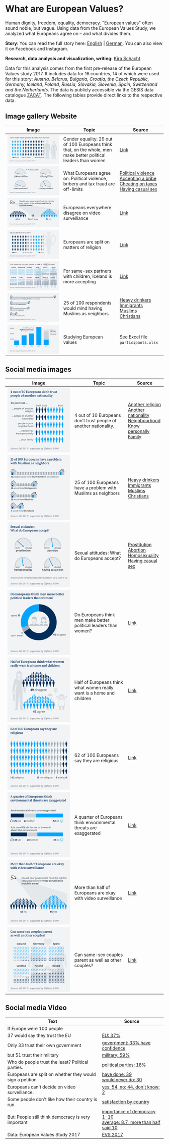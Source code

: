 # What are European Values?

Human dignity, freedom, equality, democracy. "European values" often sound noble, but vague. Using data from the European Values Study, we analyzed what Europeans agree on – and what divides them.

**Story**: You can read the full story here: [English](https://www.dw.com/a-48531432) | [German](https://www.dw.com/a-48531726). You can also view it on Facebook and Instagram.

**Research, data analysis and visualization, writing:** [Kira Schacht](https://twitter.com/daten_drang)

Data for this analysis comes from the first pre-release of the European Values study 2017. It includes data for 16 countries, 14 of which were used for this story: *Austria, Belarus, Bulgaria, Croatia, the Czech Republic, Germany, Iceland, Poland, Russia, Slovakia, Slovenia, Spain, Switzerland and the Netherlands*. 
The data is publicly accessible via the GESIS data catalogue [ZACAT](https://zacat.gesis.org/webview/). The following tables provide direct links to the respective data.

## Image gallery Website


| Image  | Topic | Source |
| ------------- | ------------- | ------------- |
| ![gender](plots/png/108_en_evs_gender.png)  | Gender equality: 29 out of 100 Europeans think that, on the whole, men make better political leaders than women  | [Link](http://zacat.gesis.org/webview/index.jsp?stubs=V102&layers=V11&charttype=null&study=http%3A%2F%2F193.175.238.79%3A80%2Fobj%2FfStudy%2FZA7500&V11subset=40+-+756%2C81055&mode=table&v=2&gs=2&group=agg%7CV102%7C1%7C1%2C2%7Cyes%7Ctrue%7C51223&group=agg%7CV102%7C1%7C3%2C4%7Cno%7Ctrue%7C10803&group=agg%7CV11%7C1%7C40%2C100%2C112%2C191%2C203%2C276%2C352%2C528%2C616%2C643%2C703%2C705%2C724%2C756%7CEurope_custom%7Ctrue%7C81055&V102subset=-1%2C51223%2C10803&V102slice=-1&V11slice=81055&top=yes)  |
| ![justify](plots/png/109_en_evs_justify.png)  | What Europeans agree on: Political violence, bribery and tax fraud are off-limits  | [Political violence](http://zacat.gesis.org/webview/index.jsp?v=2&stubs=http%3A%2F%2F193.175.238.79%3A80%2Fobj%2FfVariable%2FZA7500_V195&layers=http%3A%2F%2F193.175.238.79%3A80%2Fobj%2FfVariable%2FZA7500_V11&V195slice=1&study=http%3A%2F%2F193.175.238.79%3A80%2Fobj%2FfStudy%2FZA7500&charttype=null&gs=1&group=agg%7CV11%7C1%7C40%2C100%2C112%2C191%2C203%2C276%2C352%2C528%2C616%2C643%2C703%2C705%2C724%2C756%7CEurope_custom%7Ctrue%7C63144&V11slice=63144&mode=table&top=yes)<br>[Accepting a bribe](http://zacat.gesis.org/webview/index.jsp?v=2&stubs=http%3A%2F%2F193.175.238.79%3A80%2Fobj%2FfVariable%2FZA7500_V185&V185slice=1&layers=http%3A%2F%2F193.175.238.79%3A80%2Fobj%2FfVariable%2FZA7500_V11&study=http%3A%2F%2F193.175.238.79%3A80%2Fobj%2FfStudy%2FZA7500&charttype=null&gs=1&group=agg%7CV11%7C1%7C40%2C100%2C112%2C191%2C203%2C276%2C352%2C528%2C616%2C643%2C703%2C705%2C724%2C756%7CEurope_custom%7Ctrue%7C63144&V11slice=63144&mode=table&top=yes)<br>[Cheating on taxes](http://zacat.gesis.org/webview/index.jsp?v=2&stubs=http%3A%2F%2F193.175.238.79%3A80%2Fobj%2FfVariable%2FZA7500_V183&V183slice=1&layers=http%3A%2F%2F193.175.238.79%3A80%2Fobj%2FfVariable%2FZA7500_V11&study=http%3A%2F%2F193.175.238.79%3A80%2Fobj%2FfStudy%2FZA7500&charttype=null&gs=1&group=agg%7CV11%7C1%7C40%2C100%2C112%2C191%2C203%2C276%2C352%2C528%2C616%2C643%2C703%2C705%2C724%2C756%7CEurope_custom%7Ctrue%7C63144&V11slice=63144&mode=table&top=yes)<br>[Having casual sex](http://zacat.gesis.org/webview/index.jsp?v=2&stubs=http%3A%2F%2F193.175.238.79%3A80%2Fobj%2FfVariable%2FZA7500_V191&V191slice=1&layers=http%3A%2F%2F193.175.238.79%3A80%2Fobj%2FfVariable%2FZA7500_V11&study=http%3A%2F%2F193.175.238.79%3A80%2Fobj%2FfStudy%2FZA7500&charttype=null&gs=1&group=agg%7CV11%7C1%7C40%2C100%2C112%2C191%2C203%2C276%2C352%2C528%2C616%2C643%2C703%2C705%2C724%2C756%7CEurope_custom%7Ctrue%7C63144&V11slice=63144&mode=table&top=yes) |
| ![surveillance](plots/png/110_en_evs_surveillance.png)  | Europeans everywhere disagree on video surveillance  | [Link](http://zacat.gesis.org/webview/index.jsp?V85subset=1+-+2%2C-1&V240subset=-1%2C96470%2C63904&stubs=V240&layers=V11&charttype=null&study=http%3A%2F%2F193.175.238.79%3A80%2Fobj%2FfStudy%2FZA7500&mode=table&V11subset=81055&v=2&V82subset=1+-+3%2C-2%2C-1&V86subset=1+-+2%2C-1&gs=2&tabcontenttype=row&V240slice=-1&group=agg%7CV240%7C1%7C1%2C2%7Cyes%7Ctrue%7C96470&group=agg%7CV240%7C1%7C3%2C4%7Cno%7Ctrue%7C63904&group=agg%7CV11%7C1%7C40%2C100%2C112%2C191%2C203%2C276%2C352%2C528%2C616%2C643%2C703%2C705%2C724%2C756%7CEurope_custom%7Ctrue%7C81055&V11slice=81055&top=yes)  |
| ![heaven](plots/png/111_en_evs_heaven.png)  | Europeans are split on matters of religion  | [Link](http://zacat.gesis.org/webview/index.jsp?headers=http%3A%2F%2F193.175.238.79%3A80%2Fobj%2FfVariable%2FZA7500_V86&V85subset=1+-+2%2C-1&stubs=http%3A%2F%2F193.175.238.79%3A80%2Fobj%2FfVariable%2FZA7500_V85&layers=http%3A%2F%2F193.175.238.79%3A80%2Fobj%2FfVariable%2FZA7500_V11&charttype=null&study=http%3A%2F%2F193.175.238.79%3A80%2Fobj%2FfStudy%2FZA7500&V11subset=81055&mode=table&v=2&V85slice=1&V86slice=1&V86subset=1+-+2%2C-1&tabcontenttype=rowcol&gs=2&group=agg%7CV11%7C1%7C40%2C100%2C112%2C191%2C203%2C276%2C352%2C528%2C616%2C643%2C703%2C705%2C724%2C756%7CEurope_custom%7Ctrue%7C81055&V11slice=81055&top=yes)  |
| ![parents](plots/png/112_en_evs_parents.png)  | For same-sex partners with children, Iceland is more accepting  | [Link](http://zacat.gesis.org/webview/index.jsp?headers=http%3A%2F%2F193.175.238.79%3A80%2Fobj%2FfVariable%2FZA7500_V108&V85subset=1+-+2%2C-1&stubs=http%3A%2F%2F193.175.238.79%3A80%2Fobj%2FfVariable%2FZA7500_V11&study=http%3A%2F%2F193.175.238.79%3A80%2Fobj%2FfStudy%2FZA7500&charttype=null&V11subset=40%2C100+-+203%2C276+-+756%2C81055&mode=table&v=2&V108slice=3&V86subset=1+-+2%2C-1&gs=2&tabcontenttype=row&group=agg%7CV11%7C1%7C40%2C100%2C112%2C191%2C203%2C276%2C352%2C528%2C616%2C643%2C703%2C705%2C724%2C756%7CEurope_custom%7Ctrue%7C81055&group=agg%7CV108%7C1%7C1%2C2%7Cyes%7Ctrue%7C142731&group=agg%7CV108%7C1%7C4%2C5%7Cno%7Ctrue%7C126715&V11slice=81055&V108subset=3%2C142731%2C126715&top=yes)  |
| ![neighbours](plots/png/113_en_evs_neighbours.png)  | 25 of 100 respondents would mind having Muslims as neighbors  | [Heavy drinkers](http://zacat.gesis.org/webview/index.jsp?stubs=V40&layers=V11&study=http%3A%2F%2F193.175.238.79%3A80%2Fobj%2FfStudy%2FZA7500&charttype=null&mode=table&V11subset=40+-+756%2C35110&v=2&V40slice=1&gs=3&group=agg%7CV11%7C1%7C40%2C100%2C112%2C191%2C203%2C276%2C352%2C528%2C616%2C643%2C703%2C705%2C724%2C756%7CEurope_custom%7Ctrue%7C35110&V11slice=35110&V40subset=1+-+2%2C-2%2C-1&top=yes)<br>[Immigrants](http://zacat.gesis.org/webview/index.jsp?stubs=V41&V41subset=1+-+2%2C-2%2C-1&layers=V11&study=http%3A%2F%2F193.175.238.79%3A80%2Fobj%2FfStudy%2FZA7500&charttype=null&mode=table&V11subset=40+-+756%2C35110&v=2&V41slice=1&gs=3&group=agg%7CV11%7C1%7C40%2C100%2C112%2C191%2C203%2C276%2C352%2C528%2C616%2C643%2C703%2C705%2C724%2C756%7CEurope_custom%7Ctrue%7C35110&V11slice=35110&top=yes)<br>[Muslims](http://zacat.gesis.org/webview/index.jsp?V45subset=1+-+2%2C-2%2C-1&stubs=V45&layers=V11&study=http%3A%2F%2F193.175.238.79%3A80%2Fobj%2FfStudy%2FZA7500&charttype=null&mode=table&V11subset=40+-+756%2C35110&v=2&V45slice=1&gs=3&group=agg%7CV11%7C1%7C40%2C100%2C112%2C191%2C203%2C276%2C352%2C528%2C616%2C643%2C703%2C705%2C724%2C756%7CEurope_custom%7Ctrue%7C35110&V11slice=35110&top=yes)<br>[Christians](http://zacat.gesis.org/webview/index.jsp?stubs=V44&layers=V11&study=http%3A%2F%2F193.175.238.79%3A80%2Fobj%2FfStudy%2FZA7500&charttype=null&mode=table&V11subset=40+-+756%2C35110&v=2&V44slice=1&gs=3&group=agg%7CV11%7C1%7C40%2C100%2C112%2C191%2C203%2C276%2C352%2C528%2C616%2C643%2C703%2C705%2C724%2C756%7CEurope_custom%7Ctrue%7C35110&V11slice=35110&V44subset=1+-+2%2C-2%2C-1&top=yes)  |
| ![participants](plots/png/114_en_evs_participants.png)  | Studying European values  | See Excel file `participants.xlsx`  |


## Social media images


| Image  | Topic | Source |
| ------------- | ------------- | ------------- |
| ![trust](plots/png/115_en_evs_social_trust.png)  | 4 out of 10 Europeans don’t trust people of another nationality.  | [Another religion](http://zacat.gesis.org/webview/index.jsp?v=2&stubs=V57&V57slice=1&layers=http%3A%2F%2F193.175.238.79%3A80%2Fobj%2FfVariable%2FZA7500_V11&V57subset=1+-+4%2C-2%2C-1&study=http%3A%2F%2F193.175.238.79%3A80%2Fobj%2FfStudy%2FZA7500&gs=2&group=agg%7CV11%7C1%7C40%2C100%2C112%2C191%2C203%2C276%2C352%2C528%2C616%2C643%2C703%2C705%2C724%2C756%7CEurope_custom%7Ctrue%7C35110&V11slice=35110&mode=table&top=yes)<br>[Another nationality](http://zacat.gesis.org/webview/index.jsp?stubs=http%3A%2F%2F193.175.238.79%3A80%2Fobj%2FfVariable%2FZA7500_V58&layers=http%3A%2F%2F193.175.238.79%3A80%2Fobj%2FfVariable%2FZA7500_V11&study=http%3A%2F%2F193.175.238.79%3A80%2Fobj%2FfStudy%2FZA7500&charttype=null&V157slice=1&mode=table&v=2&V58slice=1&V82slice=1&gs=2&group=agg%7CV11%7C1%7C40%2C100%2C112%2C191%2C203%2C276%2C352%2C528%2C616%2C643%2C703%2C705%2C724%2C756%7CEurope_custom%7Ctrue%7C81055&V11slice=81055&top=yes)<br>[Neighbourhood](http://zacat.gesis.org/webview/index.jsp?stubs=http%3A%2F%2F193.175.238.79%3A80%2Fobj%2FfVariable%2FZA7500_V54&layers=http%3A%2F%2F193.175.238.79%3A80%2Fobj%2FfVariable%2FZA7500_V11&study=http%3A%2F%2F193.175.238.79%3A80%2Fobj%2FfStudy%2FZA7500&charttype=null&V157slice=1&mode=table&v=2&V82slice=1&V54slice=1&gs=2&group=agg%7CV11%7C1%7C40%2C100%2C112%2C191%2C203%2C276%2C352%2C528%2C616%2C643%2C703%2C705%2C724%2C756%7CEurope_custom%7Ctrue%7C81055&V11slice=81055&top=yes)<br>[Know personally](http://zacat.gesis.org/webview/index.jsp?stubs=http%3A%2F%2F193.175.238.79%3A80%2Fobj%2FfVariable%2FZA7500_V55&layers=http%3A%2F%2F193.175.238.79%3A80%2Fobj%2FfVariable%2FZA7500_V11&study=http%3A%2F%2F193.175.238.79%3A80%2Fobj%2FfStudy%2FZA7500&charttype=null&V157slice=1&mode=table&v=2&V82slice=1&V55slice=1&gs=2&group=agg%7CV11%7C1%7C40%2C100%2C112%2C191%2C203%2C276%2C352%2C528%2C616%2C643%2C703%2C705%2C724%2C756%7CEurope_custom%7Ctrue%7C81055&V11slice=81055&top=yes)<br>[Family](http://zacat.gesis.org/webview/index.jsp?stubs=http%3A%2F%2F193.175.238.79%3A80%2Fobj%2FfVariable%2FZA7500_V53&layers=http%3A%2F%2F193.175.238.79%3A80%2Fobj%2FfVariable%2FZA7500_V11&study=http%3A%2F%2F193.175.238.79%3A80%2Fobj%2FfStudy%2FZA7500&charttype=null&V53slice=1&V157slice=1&mode=table&v=2&V82slice=1&gs=2&group=agg%7CV11%7C1%7C40%2C100%2C112%2C191%2C203%2C276%2C352%2C528%2C616%2C643%2C703%2C705%2C724%2C756%7CEurope_custom%7Ctrue%7C81055&V11slice=81055&top=yes)  |
| ![neighbours](plots/png/116_en_evs_social_neighbours.png)  | 25 of 100 Europeans have a problem with Muslims as neighbors  | [Heavy drinkers](http://zacat.gesis.org/webview/index.jsp?stubs=V40&layers=V11&study=http%3A%2F%2F193.175.238.79%3A80%2Fobj%2FfStudy%2FZA7500&charttype=null&mode=table&V11subset=40+-+756%2C35110&v=2&V40slice=1&gs=3&group=agg%7CV11%7C1%7C40%2C100%2C112%2C191%2C203%2C276%2C352%2C528%2C616%2C643%2C703%2C705%2C724%2C756%7CEurope_custom%7Ctrue%7C35110&V11slice=35110&V40subset=1+-+2%2C-2%2C-1&top=yes)<br>[Immigrants](http://zacat.gesis.org/webview/index.jsp?stubs=V41&V41subset=1+-+2%2C-2%2C-1&layers=V11&study=http%3A%2F%2F193.175.238.79%3A80%2Fobj%2FfStudy%2FZA7500&charttype=null&mode=table&V11subset=40+-+756%2C35110&v=2&V41slice=1&gs=3&group=agg%7CV11%7C1%7C40%2C100%2C112%2C191%2C203%2C276%2C352%2C528%2C616%2C643%2C703%2C705%2C724%2C756%7CEurope_custom%7Ctrue%7C35110&V11slice=35110&top=yes)<br>[Muslims](http://zacat.gesis.org/webview/index.jsp?V45subset=1+-+2%2C-2%2C-1&stubs=V45&layers=V11&study=http%3A%2F%2F193.175.238.79%3A80%2Fobj%2FfStudy%2FZA7500&charttype=null&mode=table&V11subset=40+-+756%2C35110&v=2&V45slice=1&gs=3&group=agg%7CV11%7C1%7C40%2C100%2C112%2C191%2C203%2C276%2C352%2C528%2C616%2C643%2C703%2C705%2C724%2C756%7CEurope_custom%7Ctrue%7C35110&V11slice=35110&top=yes)<br>[Christians](http://zacat.gesis.org/webview/index.jsp?stubs=V44&layers=V11&study=http%3A%2F%2F193.175.238.79%3A80%2Fobj%2FfStudy%2FZA7500&charttype=null&mode=table&V11subset=40+-+756%2C35110&v=2&V44slice=1&gs=3&group=agg%7CV11%7C1%7C40%2C100%2C112%2C191%2C203%2C276%2C352%2C528%2C616%2C643%2C703%2C705%2C724%2C756%7CEurope_custom%7Ctrue%7C35110&V11slice=35110&V44subset=1+-+2%2C-2%2C-1&top=yes)  |
| ![sexual attitudes](plots/png/117_en_evs_social_justify.png)  | Sexual attitudes: What do Europeans accept?  | [Prostitution](http://zacat.gesis.org/webview/index.jsp?v=2&stubs=http%3A%2F%2F193.175.238.79%3A80%2Fobj%2FfVariable%2FZA7500_V193&layers=http%3A%2F%2F193.175.238.79%3A80%2Fobj%2FfVariable%2FZA7500_V11&V193slice=1&study=http%3A%2F%2F193.175.238.79%3A80%2Fobj%2FfStudy%2FZA7500&gs=1&group=agg%7CV11%7C1%7C40%2C100%2C112%2C191%2C203%2C276%2C352%2C528%2C616%2C643%2C703%2C705%2C724%2C756%7CEurope_custom%7Ctrue%7C63144&V11slice=63144&mode=table&top=yes)<br>[Abortion](http://zacat.gesis.org/webview/index.jsp?v=2&V187slice=1&stubs=http%3A%2F%2F193.175.238.79%3A80%2Fobj%2FfVariable%2FZA7500_V187&layers=http%3A%2F%2F193.175.238.79%3A80%2Fobj%2FfVariable%2FZA7500_V11&study=http%3A%2F%2F193.175.238.79%3A80%2Fobj%2FfStudy%2FZA7500&charttype=null&gs=1&group=agg%7CV11%7C1%7C40%2C100%2C112%2C191%2C203%2C276%2C352%2C528%2C616%2C643%2C703%2C705%2C724%2C756%7CEurope_custom%7Ctrue%7C63144&V11slice=63144&mode=table&top=yes)<br>[Homosexuality](http://zacat.gesis.org/webview/index.jsp?v=2&stubs=http%3A%2F%2F193.175.238.79%3A80%2Fobj%2FfVariable%2FZA7500_V186&layers=http%3A%2F%2F193.175.238.79%3A80%2Fobj%2FfVariable%2FZA7500_V11&V186slice=1&study=http%3A%2F%2F193.175.238.79%3A80%2Fobj%2FfStudy%2FZA7500&charttype=null&gs=1&group=agg%7CV11%7C1%7C40%2C100%2C112%2C191%2C203%2C276%2C352%2C528%2C616%2C643%2C703%2C705%2C724%2C756%7CEurope_custom%7Ctrue%7C63144&V11slice=63144&mode=table&top=yes)<br>[Having casual sex](http://zacat.gesis.org/webview/index.jsp?v=2&stubs=http%3A%2F%2F193.175.238.79%3A80%2Fobj%2FfVariable%2FZA7500_V191&V191slice=1&layers=http%3A%2F%2F193.175.238.79%3A80%2Fobj%2FfVariable%2FZA7500_V11&study=http%3A%2F%2F193.175.238.79%3A80%2Fobj%2FfStudy%2FZA7500&charttype=null&gs=1&group=agg%7CV11%7C1%7C40%2C100%2C112%2C191%2C203%2C276%2C352%2C528%2C616%2C643%2C703%2C705%2C724%2C756%7CEurope_custom%7Ctrue%7C63144&V11slice=63144&mode=table&top=yes)  |
| ![gender](plots/png/118_en_evs_social_gender.png)  | Do Europeans think men make better political leaders than women?  | [Link](http://zacat.gesis.org/webview/index.jsp?stubs=V102&layers=V11&charttype=null&study=http%3A%2F%2F193.175.238.79%3A80%2Fobj%2FfStudy%2FZA7500&V11subset=40+-+756%2C81055&mode=table&v=2&gs=2&group=agg%7CV102%7C1%7C1%2C2%7Cyes%7Ctrue%7C51223&group=agg%7CV102%7C1%7C3%2C4%7Cno%7Ctrue%7C10803&group=agg%7CV11%7C1%7C40%2C100%2C112%2C191%2C203%2C276%2C352%2C528%2C616%2C643%2C703%2C705%2C724%2C756%7CEurope_custom%7Ctrue%7C81055&V102subset=-1%2C51223%2C10803&V102slice=-1&V11slice=81055&top=yes)  |
| ![job](plots/png/119_en_evs_social_job.png)  | Half of Europeans think what women really want is a home and children  | [Link](http://zacat.gesis.org/webview/index.jsp?stubs=V99&layers=V11&study=http%3A%2F%2F193.175.238.79%3A80%2Fobj%2FfStudy%2FZA7500&charttype=null&V99subset=1+-+4%2C-1&mode=table&V11subset=40+-+756%2C81055&V99slice=1&v=2&gs=2&group=agg%7CV11%7C1%7C40%2C100%2C112%2C191%2C203%2C276%2C352%2C528%2C616%2C643%2C703%2C705%2C724%2C756%7CEurope_custom%7Ctrue%7C81055&V11slice=81055&top=yes)  |
| ![religion](plots/png/120_en_evs_social_religion.png)  | 62 of 100 Europeans say they are religious  | [Link](http://zacat.gesis.org/webview/index.jsp?v=2&stubs=http%3A%2F%2F193.175.238.79%3A80%2Fobj%2FfVariable%2FZA7500_V82&layers=http%3A%2F%2F193.175.238.79%3A80%2Fobj%2FfVariable%2FZA7500_V11&V82slice=1&study=http%3A%2F%2F193.175.238.79%3A80%2Fobj%2FfStudy%2FZA7500&charttype=null&gs=2&group=agg%7CV11%7C1%7C40%2C100%2C112%2C191%2C203%2C276%2C352%2C528%2C616%2C643%2C703%2C705%2C724%2C756%7CEurope_custom%7Ctrue%7C81055&V11slice=81055&V157slice=1&mode=table&top=yes)  |
| ![environment](plots/png/121_en_evs_social_environment.png)  | A quarter of Europeans think envorinmental threats are exaggerated  | [Link](http://zacat.gesis.org/webview/index.jsp?V235slice=3&stubs=V235&layers=V11&study=http%3A%2F%2F193.175.238.79%3A80%2Fobj%2FfStudy%2FZA7500&charttype=null&V11subset=40+-+756%2C81055&mode=table&v=2&V235subset=3%2C110076%2C69666&gs=2&group=agg%7CV235%7C1%7C1%2C2%7Cyes%7Ctrue%7C110076&group=agg%7CV235%7C1%7C4%2C5%7Cno%7Ctrue%7C69666&group=agg%7CV11%7C1%7C40%2C100%2C112%2C191%2C203%2C276%2C352%2C528%2C616%2C643%2C703%2C705%2C724%2C756%7CEurope_custom%7Ctrue%7C81055&V11slice=81055&top=yes)  |
| ![surveillance](plots/png/122_en_evs_social_surveillance.png)  | More than half of Europeans are okay with video surveillance  | [Link](http://zacat.gesis.org/webview/index.jsp?V85subset=1+-+2%2C-1&stubs=http%3A%2F%2F193.175.238.79%3A80%2Fobj%2FfVariable%2FZA7500_V240&layers=http%3A%2F%2F193.175.238.79%3A80%2Fobj%2FfVariable%2FZA7500_V11&charttype=null&study=http%3A%2F%2F193.175.238.79%3A80%2Fobj%2FfStudy%2FZA7500&V11subset=81055&mode=table&v=2&V86slice=1&V82subset=1+-+3%2C-2%2C-1&V86subset=1+-+2%2C-1&V82slice=1&tabcontenttype=row&gs=2&V240slice=1&group=agg%7CV11%7C1%7C40%2C100%2C112%2C191%2C203%2C276%2C352%2C528%2C616%2C643%2C703%2C705%2C724%2C756%7CEurope_custom%7Ctrue%7C81055&V11slice=81055&top=yes)  |
| ![parents](plots/png/123_en_evs_social_parents.png)  | Can same-sex couples parent as well as other couples?  | [Link](http://zacat.gesis.org/webview/index.jsp?headers=http%3A%2F%2F193.175.238.79%3A80%2Fobj%2FfVariable%2FZA7500_V108&V85subset=1+-+2%2C-1&stubs=http%3A%2F%2F193.175.238.79%3A80%2Fobj%2FfVariable%2FZA7500_V11&study=http%3A%2F%2F193.175.238.79%3A80%2Fobj%2FfStudy%2FZA7500&charttype=null&V11subset=40%2C100+-+203%2C276+-+756%2C81055&mode=table&v=2&V108slice=3&V86subset=1+-+2%2C-1&gs=2&tabcontenttype=row&group=agg%7CV11%7C1%7C40%2C100%2C112%2C191%2C203%2C276%2C352%2C528%2C616%2C643%2C703%2C705%2C724%2C756%7CEurope_custom%7Ctrue%7C81055&group=agg%7CV108%7C1%7C1%2C2%7Cyes%7Ctrue%7C142731&group=agg%7CV108%7C1%7C4%2C5%7Cno%7Ctrue%7C126715&V11slice=81055&V108subset=3%2C142731%2C126715&top=yes)  |


## Social media Video


| Text  | Source  |
|---|---|
| If Europe were 100 people |  |
| 37 would say they trust the EU | [EU: 37%](http://zacat.gesis.org/webview/index.jsp?v=2&stubs=http%3A%2F%2F193.175.238.79%3A80%2Fobj%2FfVariable%2FZA7500_V157&layers=http%3A%2F%2F193.175.238.79%3A80%2Fobj%2FfVariable%2FZA7500_V11&study=http%3A%2F%2F193.175.238.79%3A80%2Fobj%2FfStudy%2FZA7500&charttype=null&gs=3&group=agg%7CV11%7C1%7C40%2C100%2C112%2C191%2C203%2C276%2C352%2C528%2C616%2C643%2C703%2C705%2C724%2C756%7CEurope_custom%7Ctrue%7C81055&V11slice=81055&V157slice=1&mode=table&top=yes) |
| Only 33 trust their own government | [government: 33% have confidence](http://zacat.gesis.org/webview/index.jsp?stubs=V164&V164slice=1&layers=http%3A%2F%2F193.175.238.79%3A80%2Fobj%2FfVariable%2FZA7500_V11&study=http%3A%2F%2F193.175.238.79%3A80%2Fobj%2FfStudy%2FZA7500&charttype=null&mode=table&V164subset=1+-+4%2C-1&v=2&gs=3&group=agg%7CV11%7C1%7C40%2C100%2C112%2C191%2C203%2C276%2C352%2C528%2C616%2C643%2C703%2C705%2C724%2C756%7CEurope_custom%7Ctrue%7C191691&V11slice=191691&top=yes) |
| but 51 trust their military | [military: 59%](http://zacat.gesis.org/webview/index.jsp?stubs=V149&V149slice=1&layers=http%3A%2F%2F193.175.238.79%3A80%2Fobj%2FfVariable%2FZA7500_V11&study=http%3A%2F%2F193.175.238.79%3A80%2Fobj%2FfStudy%2FZA7500&charttype=null&V149subset=1+-+4%2C-1&mode=table&v=2&gs=3&group=agg%7CV11%7C1%7C40%2C100%2C112%2C191%2C203%2C276%2C352%2C528%2C616%2C643%2C703%2C705%2C724%2C756%7CEurope_custom%7Ctrue%7C172645&V11slice=172645&top=yes) |
| Who do people trust the least? Political parties. | [political parties: 18%](http://zacat.gesis.org/webview/index.jsp?stubs=V163&V163slice=1&layers=http%3A%2F%2F193.175.238.79%3A80%2Fobj%2FfVariable%2FZA7500_V11&study=http%3A%2F%2F193.175.238.79%3A80%2Fobj%2FfStudy%2FZA7500&charttype=null&V163subset=1+-+4%2C-1&mode=table&v=2&gs=3&group=agg%7CV11%7C1%7C40%2C100%2C112%2C191%2C203%2C276%2C352%2C528%2C616%2C643%2C703%2C705%2C724%2C756%7CEurope_custom%7Ctrue%7C59651&V11slice=59651&top=yes) |
| Europeans are split on whether they would sign a petition. | [have done: 39<br>would never do: 30](http://zacat.gesis.org/webview/index.jsp?stubs=V128&V128subset=1+-+3%2C-1&layers=V11&study=http%3A%2F%2F193.175.238.79%3A80%2Fobj%2FfStudy%2FZA7500&charttype=null&V128slice=1&mode=table&V11subset=40+-+756%2C140150&v=2&gs=3&group=agg%7CV11%7C1%7C40%2C100%2C112%2C191%2C203%2C276%2C352%2C528%2C616%2C643%2C703%2C705%2C724%2C756%7CEurope_custom%7Ctrue%7C140150&V11slice=140150&top=yes) |
| Europeans can't decide on video surveillance. | [yes: 54, no: 44, don't know: 2](http://zacat.gesis.org/webview/index.jsp?stubs=V240&V240subset=1+-+4%2C-1&layers=http%3A%2F%2F193.175.238.79%3A80%2Fobj%2FfVariable%2FZA7500_V11&study=http%3A%2F%2F193.175.238.79%3A80%2Fobj%2FfStudy%2FZA7500&charttype=null&mode=table&v=2&gs=3&V240slice=1&group=agg%7CV11%7C1%7C40%2C100%2C112%2C191%2C203%2C276%2C352%2C528%2C616%2C643%2C703%2C705%2C724%2C756%7CEurope_custom%7Ctrue%7C45933&V11slice=45933&top=yes) |
| Some people don't like how their country is run. | [satisfaction by country](http://zacat.gesis.org/webview/index.jsp?headers=http%3A%2F%2F193.175.238.79%3A80%2Fobj%2FfVariable%2FZA7500_V177&v=2&stubs=http%3A%2F%2F193.175.238.79%3A80%2Fobj%2FfVariable%2FZA7500_V11&study=http%3A%2F%2F193.175.238.79%3A80%2Fobj%2FfStudy%2FZA7500&charttype=null&gs=3&V240slice=1&V177slice=1&V11slice=45933&mode=table&top=yes) |
| But: People still think democracy is very important | [importance of democracy 1-10<br>average: 8.7, more than half said 10](http://zacat.gesis.org/webview/index.jsp?stubs=V175&layers=http%3A%2F%2F193.175.238.79%3A80%2Fobj%2FfVariable%2FZA7500_V11&study=http%3A%2F%2F193.175.238.79%3A80%2Fobj%2FfStudy%2FZA7500&charttype=null&V175slice=1&mode=table&v=2&V175subset=1+-+10%2C-1&gs=3&group=agg%7CV11%7C1%7C40%2C100%2C112%2C191%2C203%2C276%2C352%2C528%2C616%2C643%2C703%2C705%2C724%2C756%7CEurope_custom%7Ctrue%7C147663&V11slice=147663&top=yes) |
| Data: European Values Study 2017 | [EVS 2017](https://europeanvaluesstudy.eu/methodology-data-documentation/survey-2017/) |
